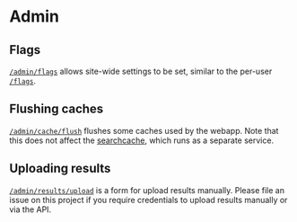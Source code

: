 # Admin

## Flags

[`/admin/flags`](https://wpt.fyi/admin/flags) allows site-wide settings to be set, similar to the per-user [`/flags`](https://wpt.fyi/flags).

## Flushing caches

[`/admin/cache/flush`](https://wpt.fyi//admin/cache/flush) flushes some caches used by the webapp. Note that this does not affect the [searchcache](https://github.com/web-platform-tests/wpt.fyi/blob/master/api/query/cache/README.md), which runs as a separate service.

## Uploading results

[`/admin/results/upload`](https://wpt.fyi//admin/results/upload) is a form for upload results manually. Please file an issue on this project if you require credentials to upload results manually or via the API.
